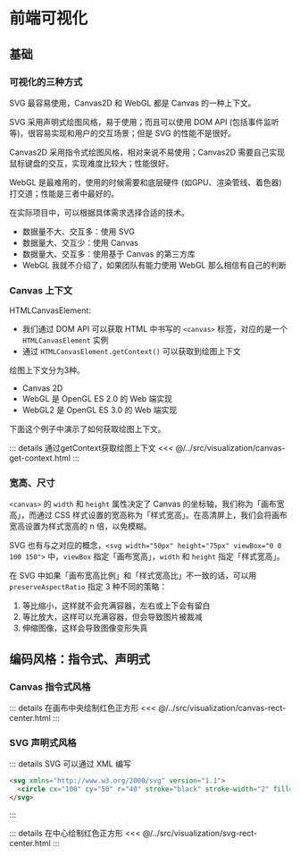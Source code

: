 # 前端可视化

## 基础
### 可视化的三种方式
SVG 最容易使用，Canvas2D 和 WebGL 都是 Canvas 的一种上下文。

SVG 采用声明式绘图风格，易于使用；而且可以使用 DOM API (包括事件监听等)，很容易实现和用户的交互场景；但是 SVG 的性能不是很好。

Canvas2D 采用指令式绘图风格，相对来说不易使用；Canvas2D 需要自己实现鼠标键盘的交互，实现难度比较大；性能很好。

WebGL 是最难用的，使用的时候需要和底层硬件 (如GPU、渲染管线、着色器) 打交道；性能是三者中最好的。

在实际项目中，可以根据具体需求选择合适的技术。
- 数据量不大、交互多：使用 SVG
- 数据量大、交互少：使用 Canvas
- 数据量大、交互多：使用基于 Canvas 的第三方库
- WebGL 我就不介绍了，如果团队有能力使用 WebGL 那么相信有自己的判断

### Canvas 上下文
HTMLCanvasElement:
- 我们通过 DOM API 可以获取 HTML 中书写的 `<canvas>` 标签，对应的是一个 `HTMLCanvasElement` 实例
- 通过 `HTMLCanvasElement.getContext()` 可以获取到绘图上下文

绘图上下文分为3种。
- Canvas 2D
- WebGL 是 OpenGL ES 2.0 的 Web 端实现
- WebGL2 是 OpenGL ES 3.0 的 Web 端实现

下面这个例子中演示了如何获取绘图上下文。

::: details 通过getContext获取绘图上下文
<<< @/../src/visualization/canvas-get-context.html
:::

### 宽高、尺寸
`<canvas>` 的 `width` 和 `height` 属性决定了 Canvas 的坐标轴，我们称为「画布宽高」，而通过 CSS 样式设置的宽高称为「样式宽高」。在高清屏上，我们会将画布宽高设置为样式宽高的 n 倍，以免模糊。

SVG 也有与之对应的概念，`<svg width="50px" height="75px" viewBox="0 0 100 150">` 中，`viewBox` 指定「画布宽高」，`width` 和 `height` 指定「样式宽高」。

在 SVG 中如果「画布宽高比例」和「样式宽高比」不一致的话，可以用 `preserveAspectRatio` 指定 3 种不同的策略：
1. 等比缩小，这样就不会充满容器，左右或上下会有留白
2. 等比放大，这样可以充满容器，但会导致图片被裁减
3. 伸缩图像，这样会导致图像变形失真

## 编码风格：指令式、声明式
### Canvas 指令式风格
::: details 在画布中央绘制红色正方形
<<< @/../src/visualization/canvas-rect-center.html
:::

### SVG 声明式风格
::: details SVG 可以通过 XML 编写
```html
<svg xmlns="http://www.w3.org/2000/svg" version="1.1">
  <circle cx="100" cy="50" r="40" stroke="black" stroke-width="2" fill="orange" />
</svg>
```
:::

::: details 在中心绘制红色正方形
<<< @/../src/visualization/svg-rect-center.html
:::
